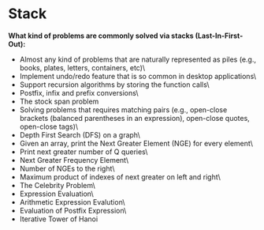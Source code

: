 # Stack

**What kind of problems are commonly solved via stacks (Last-In-First-Out):**

- Almost any kind of problems that are naturally represented as piles (e.g., books, plates, letters, containers, etc)\
- Implement undo/redo feature that is so common in desktop applications\
- Support recursion algorithms by storing the function calls\
- Postfix, infix and prefix conversions\
- The stock span problem
- Solving problems that requires matching pairs (e.g., open-close brackets (balanced parentheses in an expression), open-close quotes, open-close tags)\
- Depth First Search (DFS) on a graph\
- Given an array, print the Next Greater Element (NGE) for every element\
- Print next greater number of Q queries\
- Next Greater Frequency Element\
- Number of NGEs to the right\
- Maximum product of indexes of next greater on left and right\
- The Celebrity Problem\
- Expression Evaluation\
- Arithmetic Expression Evalution\
- Evaluation of Postfix Expression\
- Iterative Tower of Hanoi

